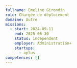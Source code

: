 ```yaml
---
fullname: Emeline Girondin
role: Chargée de déploiement
domaine: Autre
missions:
  - start: 2024-09-11
    end: 2025-06-30
    status: independent
    employer: Administration+
    startups:
      - aplus
competences: []
---
```

